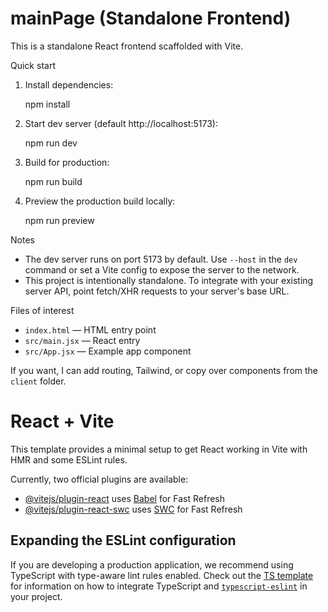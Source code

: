 # mainPage (Standalone Frontend)

This is a standalone React frontend scaffolded with Vite.

Quick start

1. Install dependencies:

   npm install

2. Start dev server (default http://localhost:5173):

   npm run dev

3. Build for production:

   npm run build

4. Preview the production build locally:

   npm run preview

Notes
- The dev server runs on port 5173 by default. Use `--host` in the `dev` command or set a Vite config to expose the server to the network.
- This project is intentionally standalone. To integrate with your existing server API, point fetch/XHR requests to your server's base URL.

Files of interest
- `index.html` — HTML entry point
- `src/main.jsx` — React entry
- `src/App.jsx` — Example app component

If you want, I can add routing, Tailwind, or copy over components from the `client` folder.
# React + Vite

This template provides a minimal setup to get React working in Vite with HMR and some ESLint rules.

Currently, two official plugins are available:

- [@vitejs/plugin-react](https://github.com/vitejs/vite-plugin-react/blob/main/packages/plugin-react) uses [Babel](https://babeljs.io/) for Fast Refresh
- [@vitejs/plugin-react-swc](https://github.com/vitejs/vite-plugin-react/blob/main/packages/plugin-react-swc) uses [SWC](https://swc.rs/) for Fast Refresh

## Expanding the ESLint configuration

If you are developing a production application, we recommend using TypeScript with type-aware lint rules enabled. Check out the [TS template](https://github.com/vitejs/vite/tree/main/packages/create-vite/template-react-ts) for information on how to integrate TypeScript and [`typescript-eslint`](https://typescript-eslint.io) in your project.

